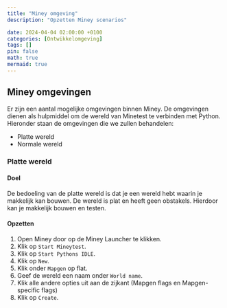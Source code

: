 ```yaml
---
title: "Miney omgeving"
description: "Opzetten Miney scenarios"

date: 2024-04-04 02:00:00 +0100
categories: [Ontwikkelomgeving]
tags: []
pin: false
math: true
mermaid: true
---
```




## Miney omgevingen

Er zijn een aantal mogelijke omgevingen binnen Miney. De omgevingen dienen als hulpmiddel om de wereld van Minetest te verbinden met Python. Hieronder staan de omgevingen die we zullen behandelen:
- Platte wereld
- Normale wereld

### Platte wereld
#### Doel
De bedoeling van de platte wereld is dat je een wereld hebt waarin je makkelijk kan bouwen. De wereld is plat en heeft geen obstakels. Hierdoor kan je makkelijk bouwen en testen.

#### Opzetten

1. Open Miney door op de Miney Launcher te klikken.
2. Klik op ```Start Mineytest```.
3. Klik op ```Start Pythons IDLE```.
4. Klik op ```New```.
5. Klik onder ```Mapgen``` op flat.
6. Geef de wereld een naam onder ``World name``.
7. Klik alle andere opties uit aan de zijkant (Mapgen flags en Mapgen-specific flags)
8. Klik op ```Create```.


